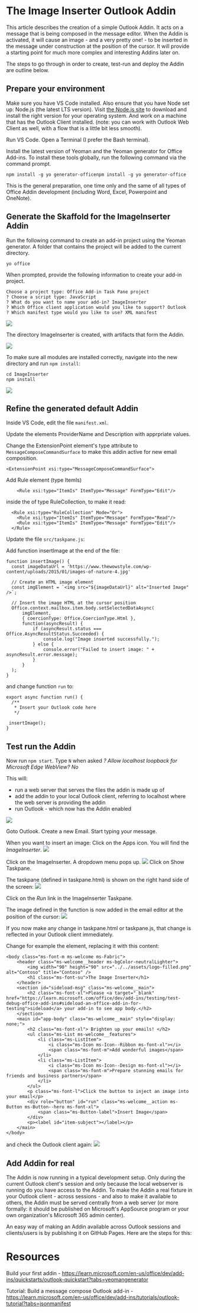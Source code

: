 # The Image Inserter Outlook Addin

This article describes the creation of a simple Outlook Addin. It acts on a message that is being composed in the message editor. When the Addin is activated, it will cause an image - and a very pretty one! - to be inserted in the message under construction at the position of the cursor. It will provide a starting point for much more complex and interesting Addins later on.

The steps to go through in order to create, test-run and deploy the Addin are outline below.

## Prepare your environment

Make sure you have VS Code installed. Also ensure that you have Node set up: Node.js (the latest LTS version). Visit [the Node.js site](https://nodejs.org/) to download and install the right version for your operating system. And work on a machine that has the Outlook Client installed. (note: you can work with Outlook Web Client as well, with a flow that is a little bit less smooth).

Run VS Code. Open a Terminal (I prefer the Bash terminal).

Install the latest version of Yeoman and the Yeoman generator for Office Add-ins. To install these tools globally, run the following command via the command prompt.
```
npm install -g yo generator-officenpm install -g yo generator-office
```

This is the general preparation, one time only and the same of all types of Office Addin development (including Word, Excel, Powerpoint and OneNote).


## Generate the Skaffold for the ImageInserter Addin

Run the following command to create an add-in project using the Yeoman generator. A folder that contains the project will be added to the current directory.
```
yo office
```
When prompted, provide the following information to create your add-in project.
```
Choose a project type: Office Add-in Task Pane project
? Choose a script type: JavaScript
? What do you want to name your add-in? ImageInserter
? Which Office client application would you like to support? Outlook
? Which manifest type would you like to use? XML manifest
```

![](images/run-yo-office.png)

The directory ImageInserter is created, with artifacts that form the Addin.

![](images/artifacts-of-addin.png)

To make sure all modules are installed correctly, navigate into the new directory and run `npm install`:
```
cd ImageInserter
npm install
```
![](images/npom-install.png)

## Refine the generated default Addin

Inside VS Code, edit the file `manifest.xml`.

Update the elements ProviderName and Description with apprpriate values.

Change the ExtensionPoint element's type attribute to `MessageComposeCommandSurface` to make this addin active for new email composition.
```
<ExtensionPoint xsi:type="MessageComposeCommandSurface">
```

Add Rule element (type ItemIs)
```
    <Rule xsi:type="ItemIs" ItemType="Message" FormType="Edit"/>
```
inside the <Rule> of type RuleCollection, to make it read:
```
  <Rule xsi:type="RuleCollection" Mode="Or">
    <Rule xsi:type="ItemIs" ItemType="Message" FormType="Read"/>
    <Rule xsi:type="ItemIs" ItemType="Message" FormType="Edit"/>
  </Rule>
```
Update the file  `src/taskpane.js`: 

Add function insertImage at the end of the file:
```
function insertImage() {
  const imageDataUrl = 'https://www.thewowstyle.com/wp-content/uploads/2015/01/images-of-nature-4.jpg'
 
  // Create an HTML image element
  const imgElement = `<img src="${imageDataUrl}" alt="Inserted Image" />`;

  // Insert the image HTML at the cursor position
  Office.context.mailbox.item.body.setSelectedDataAsync(
      imgElement,
      { coercionType: Office.CoercionType.Html },
      function(asyncResult) {
          if (asyncResult.status === Office.AsyncResultStatus.Succeeded) {
              console.log("Image inserted successfully.");
          } else {
              console.error("Failed to insert image: " + asyncResult.error.message);
          }
      }
  );
}
```

and change function `run` to:
```
export async function run() {
  /**
   * Insert your Outlook code here
   */

 insertImage();
}

```

## Test run the Addin

Now run `npm start`. Type `N` when asked *? Allow localhost loopback for Microsoft Edge WebView? No*

This will:
* run a web server that serves the files the addin is made up of
* add the addin to your local Outlook client, referring to localhost where the web server is providing the addin
* run Outlook - which now has the Addin enabled

![](images/test-run-addin.png)

Goto Outlook. Create a new Email. Start typing your message. 

When you want to insert an image: Click on the Apps icon. You will find the *ImageInserter*. 
![](images/new-message-addins.png)

Click on the ImageInserter. A dropdown menu pops up. 
![](images/image-inserrter-dropdown.png)
Click on Show Taskpane.

The taskpane (defined in taskpane.html) is shown on the right hand side of the screen:
![](images/image-inserter-taskpane.png)

Click on the *Run* link in the ImageInserter Taskpane.

The image defined in the function is now added in the email editor at the position of the cursor:
![](images/image-inserted.png)

If you now make any change in taskpane.html or taskpane.js, that change is reflected in your Outlook client immediately.

Change for example the <body> element, replacing it with this content:
```
<body class="ms-font-m ms-welcome ms-Fabric">
    <header class="ms-welcome__header ms-bgColor-neutralLighter">
        <img width="90" height="90" src="../../assets/logo-filled.png" alt="Contoso" title="Contoso" />
        <h1 class="ms-font-su">The Image Inserter</h1>
    </header>
    <section id="sideload-msg" class="ms-welcome__main">
        <h2 class="ms-font-xl">Please <a target="_blank" href="https://learn.microsoft.com/office/dev/add-ins/testing/test-debug-office-add-ins#sideload-an-office-add-in-for-testing">sideload</a> your add-in to see app body.</h2>
    </section>
    <main id="app-body" class="ms-welcome__main" style="display: none;">
        <h2 class="ms-font-xl"> Brighten up your emails! </h2>
        <ul class="ms-List ms-welcome__features">
            <li class="ms-ListItem">
                <i class="ms-Icon ms-Icon--Ribbon ms-font-xl"></i>
                <span class="ms-font-m">Add wonderful images</span>
            </li>
            <li class="ms-ListItem">
                <i class="ms-Icon ms-Icon--Design ms-font-xl"></i>
                <span class="ms-font-m">Prepare stunning emails for friends and business partners</span>
            </li>
        </ul>
        <p class="ms-font-l">Click the button to inject an image into your email</p>
        <div role="button" id="run" class="ms-welcome__action ms-Button ms-Button--hero ms-font-xl">
            <span class="ms-Button-label">Insert Image</span>
        </div>
        <p><label id="item-subject"></label></p>
    </main>
</body>
```
and check the Outlook client again:
![](images/refreshed-taskpane-html.png)


## Add Addin for real

The Addin is now running in a typical development setup. Only during the current Outlook client's session and only because the local webserver is running do you have access to the Addin. To make the Addin a real fixture in your Outlook client - across sessions - and also to make it available to others, the Addin must be served centrally from a web server (or more formally: it should be published on Microsoft's AppSource program or your own organization's Microsoft 365 admin center).

An easy way of making an Addin available across Outlook sessions and clients/users is by publishing it on GitHub Pages. Here are the steps for this:


# Resources

Build your first addin - https://learn.microsoft.com/en-us/office/dev/add-ins/quickstarts/outlook-quickstart?tabs=yeomangenerator

Tutorial: Build a message compose Outlook add-in - https://learn.microsoft.com/en-us/office/dev/add-ins/tutorials/outlook-tutorial?tabs=jsonmanifest

